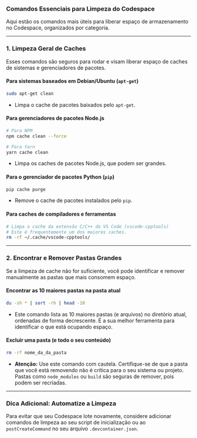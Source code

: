 ### Comandos Essenciais para Limpeza do Codespace

Aqui estão os comandos mais úteis para liberar espaço de armazenamento no Codespace, organizados por categoria.

-----

### 1\. Limpeza Geral de Caches

Esses comandos são seguros para rodar e visam liberar espaço de caches de sistemas e gerenciadores de pacotes.

#### Para sistemas baseados em Debian/Ubuntu (`apt-get`)

```bash
sudo apt-get clean
```

  * Limpa o cache de pacotes baixados pelo `apt-get`.

#### Para gerenciadores de pacotes Node.js

```bash
# Para NPM
npm cache clean --force

# Para Yarn
yarn cache clean
```

  * Limpa os caches de pacotes Node.js, que podem ser grandes.

#### Para o gerenciador de pacotes Python (`pip`)

```bash
pip cache purge
```

  * Remove o cache de pacotes instalados pelo `pip`.

#### Para caches de compiladores e ferramentas

```bash
# Limpa o cache da extensão C/C++ do VS Code (vscode-cpptools)
# Este é frequentemente um dos maiores caches.
rm -rf ~/.cache/vscode-cpptools/
```

-----

### 2\. Encontrar e Remover Pastas Grandes

Se a limpeza de cache não for suficiente, você pode identificar e remover manualmente as pastas que mais consomem espaço.

#### Encontrar as 10 maiores pastas na pasta atual

```bash
du -sh * | sort -rh | head -10
```

  * Este comando lista as 10 maiores pastas (e arquivos) no diretório atual, ordenadas de forma decrescente. É a sua melhor ferramenta para identificar o que está ocupando espaço.

#### Excluir uma pasta (e todo o seu conteúdo)

```bash
rm -rf nome_da_da_pasta
```

  * **Atenção:** Use este comando com cautela. Certifique-se de que a pasta que você está removendo não é crítica para o seu sistema ou projeto. Pastas como `node_modules` ou `build` são seguras de remover, pois podem ser recriadas.

-----

### Dica Adicional: Automatize a Limpeza

Para evitar que seu Codespace lote novamente, considere adicionar comandos de limpeza ao seu script de inicialização ou ao `postCreateCommand` no seu arquivo `.devcontainer.json`.